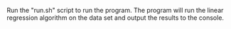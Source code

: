 Run the "run.sh" script to run the program. The program will run the linear regression algorithm on the data set and output the results to the console.